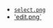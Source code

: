 * [`select.png`](https://thenounproject.com/icon/select-3324735/)
* ['edit.png`](https://thenounproject.com/icon/edit-2162449/)
